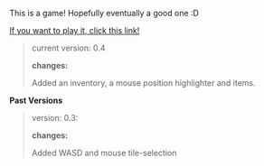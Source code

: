 This is a game! Hopefully eventually a good one :D

[If you want to play it, click this link!](https://skies-shaper.github.io/RUPERT-SMITH-INTERNATIONAL-MAN-OF-MYSTERY-THE-GAME/)
>current version: 0.4
>
>__changes:__
>
>Added an inventory, a mouse position highlighter and items.

__Past Versions__

>version: 0.3:
>
>__changes:__
>
>Added WASD and mouse tile-selection
